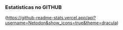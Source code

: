 ### Estatisticas no GITHUB
(https://github-readme-stats.vercel.app/api?username=Netodon&show_icons=true&theme=dracula)
